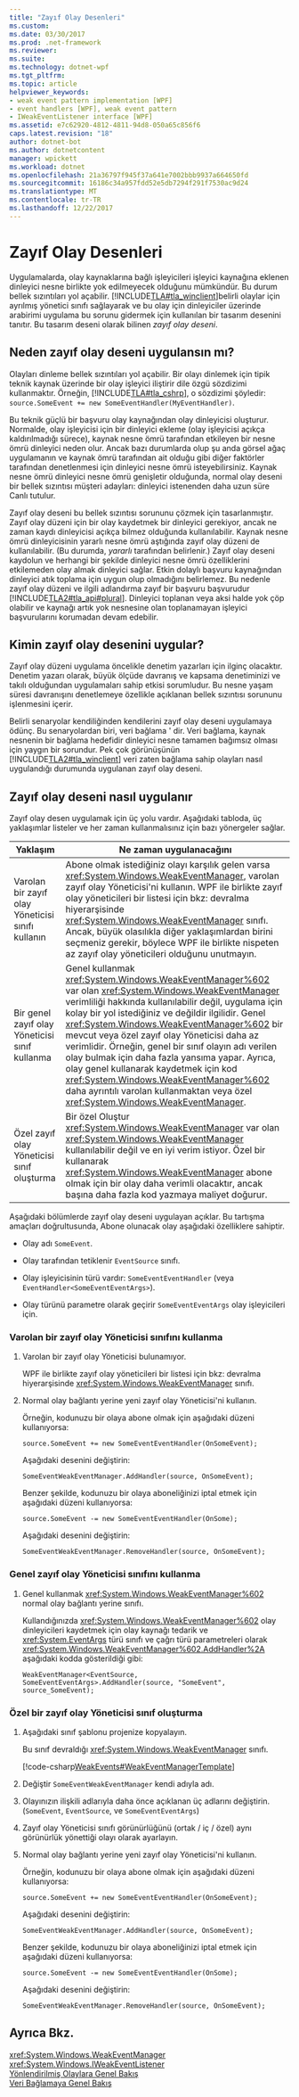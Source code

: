 ```yaml
---
title: "Zayıf Olay Desenleri"
ms.custom: 
ms.date: 03/30/2017
ms.prod: .net-framework
ms.reviewer: 
ms.suite: 
ms.technology: dotnet-wpf
ms.tgt_pltfrm: 
ms.topic: article
helpviewer_keywords:
- weak event pattern implementation [WPF]
- event handlers [WPF], weak event pattern
- IWeakEventListener interface [WPF]
ms.assetid: e7c62920-4812-4811-94d8-050a65c856f6
caps.latest.revision: "18"
author: dotnet-bot
ms.author: dotnetcontent
manager: wpickett
ms.workload: dotnet
ms.openlocfilehash: 21a36797f945f37a641e7002bbb9937a664650fd
ms.sourcegitcommit: 16186c34a957fdd52e5db7294f291f7530ac9d24
ms.translationtype: MT
ms.contentlocale: tr-TR
ms.lasthandoff: 12/22/2017
---
```

# <a name="weak-event-patterns"></a>Zayıf Olay Desenleri
Uygulamalarda, olay kaynaklarına bağlı işleyicileri işleyici kaynağına eklenen dinleyici nesne birlikte yok edilmeyecek olduğunu mümkündür. Bu durum bellek sızıntıları yol açabilir. [!INCLUDE[TLA#tla_winclient](../../../../includes/tlasharptla-winclient-md.md)]belirli olaylar için ayrılmış yönetici sınıfı sağlayarak ve bu olay için dinleyiciler üzerinde arabirimi uygulama bu sorunu gidermek için kullanılan bir tasarım desenini tanıtır. Bu tasarım deseni olarak bilinen *zayıf olay deseni*.  
  
## <a name="why-implement-the-weak-event-pattern"></a>Neden zayıf olay deseni uygulansın mı?  
 Olayları dinleme bellek sızıntıları yol açabilir. Bir olayı dinlemek için tipik teknik kaynak üzerinde bir olay işleyici iliştirir dile özgü sözdizimi kullanmaktır. Örneğin, [!INCLUDE[TLA#tla_cshrp](../../../../includes/tlasharptla-cshrp-md.md)], o sözdizimi şöyledir: `source.SomeEvent += new SomeEventHandler(MyEventHandler)`.  
  
 Bu teknik güçlü bir başvuru olay kaynağından olay dinleyicisi oluşturur. Normalde, olay işleyicisi için bir dinleyici ekleme (olay işleyicisi açıkça kaldırılmadığı sürece), kaynak nesne ömrü tarafından etkileyen bir nesne ömrü dinleyici neden olur. Ancak bazı durumlarda olup şu anda görsel ağaç uygulamanın ve kaynak ömrü tarafından ait olduğu gibi diğer faktörler tarafından denetlenmesi için dinleyici nesne ömrü isteyebilirsiniz. Kaynak nesne ömrü dinleyici nesne ömrü genişletir olduğunda, normal olay deseni bir bellek sızıntısı müşteri adayları: dinleyici istenenden daha uzun süre Canlı tutulur.  
  
 Zayıf olay deseni bu bellek sızıntısı sorununu çözmek için tasarlanmıştır. Zayıf olay düzeni için bir olay kaydetmek bir dinleyici gerekiyor, ancak ne zaman kaydı dinleyicisi açıkça bilmez olduğunda kullanılabilir. Kaynak nesne ömrü dinleyicisinin yararlı nesne ömrü aştığında zayıf olay düzeni de kullanılabilir. (Bu durumda, *yararlı* tarafından belirlenir.) Zayıf olay deseni kaydolun ve herhangi bir şekilde dinleyici nesne ömrü özelliklerini etkilemeden olay almak dinleyici sağlar. Etkin dolaylı başvuru kaynağından dinleyici atık toplama için uygun olup olmadığını belirlemez. Bu nedenle zayıf olay düzeni ve ilgili adlandırma zayıf bir başvuru başvurudur [!INCLUDE[TLA2#tla_api#plural](../../../../includes/tla2sharptla-apisharpplural-md.md)]. Dinleyici toplanan veya aksi halde yok çöp olabilir ve kaynağı artık yok nesnesine olan toplanamayan işleyici başvurularını korumadan devam edebilir.  
  
## <a name="who-should-implement-the-weak-event-pattern"></a>Kimin zayıf olay desenini uygular?  
 Zayıf olay düzeni uygulama öncelikle denetim yazarları için ilginç olacaktır. Denetim yazarı olarak, büyük ölçüde davranış ve kapsama denetiminizi ve takılı olduğundan uygulamaları sahip etkisi sorumludur. Bu nesne yaşam süresi davranışını denetlemeye özellikle açıklanan bellek sızıntısı sorununu işlenmesini içerir.  
  
 Belirli senaryolar kendiliğinden kendilerini zayıf olay deseni uygulamaya ödünç. Bu senaryolardan biri, veri bağlama ' dir. Veri bağlama, kaynak nesnenin bir bağlama hedefidir dinleyici nesne tamamen bağımsız olması için yaygın bir sorundur. Pek çok görünüşünün [!INCLUDE[TLA2#tla_winclient](../../../../includes/tla2sharptla-winclient-md.md)] veri zaten bağlama sahip olayları nasıl uygulandığı durumunda uygulanan zayıf olay deseni.  
  
## <a name="how-to-implement-the-weak-event-pattern"></a>Zayıf olay deseni nasıl uygulanır  
 Zayıf olay desen uygulamak için üç yolu vardır. Aşağıdaki tabloda, üç yaklaşımlar listeler ve her zaman kullanmalısınız için bazı yönergeler sağlar.  
  
|Yaklaşım|Ne zaman uygulanacağını|  
|--------------|-----------------------|  
|Varolan bir zayıf olay Yöneticisi sınıfı kullanın|Abone olmak istediğiniz olayı karşılık gelen varsa <xref:System.Windows.WeakEventManager>, varolan zayıf olay Yöneticisi'ni kullanın. WPF ile birlikte zayıf olay yöneticileri bir listesi için bkz: devralma hiyerarşisinde <xref:System.Windows.WeakEventManager> sınıfı. Ancak, büyük olasılıkla diğer yaklaşımlardan birini seçmeniz gerekir, böylece WPF ile birlikte nispeten az zayıf olay yöneticileri olduğunu unutmayın.|  
|Bir genel zayıf olay Yöneticisi sınıf kullanma|Genel kullanmak <xref:System.Windows.WeakEventManager%602> var olan <xref:System.Windows.WeakEventManager> verimliliği hakkında kullanılabilir değil, uygulama için kolay bir yol istediğiniz ve değildir ilgilidir. Genel <xref:System.Windows.WeakEventManager%602> bir mevcut veya özel zayıf olay Yöneticisi daha az verimlidir. Örneğin, genel bir sınıf olayın adı verilen olay bulmak için daha fazla yansıma yapar. Ayrıca, olay genel kullanarak kaydetmek için kod <xref:System.Windows.WeakEventManager%602> daha ayrıntılı varolan kullanmaktan veya özel <xref:System.Windows.WeakEventManager>.|  
|Özel zayıf olay Yöneticisi sınıf oluşturma|Bir özel Oluştur <xref:System.Windows.WeakEventManager> var olan <xref:System.Windows.WeakEventManager> kullanılabilir değil ve en iyi verim istiyor. Özel bir kullanarak <xref:System.Windows.WeakEventManager> abone olmak için bir olay daha verimli olacaktır, ancak başına daha fazla kod yazmaya maliyet doğurur.|  
  
 Aşağıdaki bölümlerde zayıf olay deseni uygulayan açıklar.  Bu tartışma amaçları doğrultusunda, Abone olunacak olay aşağıdaki özelliklere sahiptir.  
  
-   Olay adı `SomeEvent`.  
  
-   Olay tarafından tetiklenir `EventSource` sınıfı.  
  
-   Olay işleyicisinin türü vardır: `SomeEventEventHandler` (veya `EventHandler<SomeEventEventArgs>`).  
  
-   Olay türünü parametre olarak geçirir `SomeEventEventArgs` olay işleyicileri için.  
  
### <a name="using-an-existing-weak-event-manager-class"></a>Varolan bir zayıf olay Yöneticisi sınıfını kullanma  
  
1.  Varolan bir zayıf olay Yöneticisi bulunamıyor.  
  
     WPF ile birlikte zayıf olay yöneticileri bir listesi için bkz: devralma hiyerarşisinde <xref:System.Windows.WeakEventManager> sınıfı.  
  
2.  Normal olay bağlantı yerine yeni zayıf olay Yöneticisi'ni kullanın.  
  
     Örneğin, kodunuzu bir olaya abone olmak için aşağıdaki düzeni kullanıyorsa:  
  
    ```  
    source.SomeEvent += new SomeEventEventHandler(OnSomeEvent);  
    ```  
  
     Aşağıdaki desenini değiştirin:  
  
    ```  
    SomeEventWeakEventManager.AddHandler(source, OnSomeEvent);  
    ```  
  
     Benzer şekilde, kodunuzu bir olaya aboneliğinizi iptal etmek için aşağıdaki düzeni kullanıyorsa:  
  
    ```  
    source.SomeEvent -= new SomeEventEventHandler(OnSome);  
    ```  
  
     Aşağıdaki desenini değiştirin:  
  
    ```  
    SomeEventWeakEventManager.RemoveHandler(source, OnSomeEvent);  
    ```  
  
### <a name="using-the-generic-weak-event-manager-class"></a>Genel zayıf olay Yöneticisi sınıfını kullanma  
  
1.  Genel kullanmak <xref:System.Windows.WeakEventManager%602> normal olay bağlantı yerine sınıfı.  
  
     Kullandığınızda <xref:System.Windows.WeakEventManager%602> olay dinleyicileri kaydetmek için olay kaynağı tedarik ve <xref:System.EventArgs> türü sınıfı ve çağrı türü parametreleri olarak <xref:System.Windows.WeakEventManager%602.AddHandler%2A> aşağıdaki kodda gösterildiği gibi:  
  
    ```  
    WeakEventManager<EventSource, SomeEventEventArgs>.AddHandler(source, "SomeEvent", source_SomeEvent);  
    ```  
  
### <a name="creating-a-custom-weak-event-manager-class"></a>Özel bir zayıf olay Yöneticisi sınıf oluşturma  
  
1.  Aşağıdaki sınıf şablonu projenize kopyalayın.  
  
     Bu sınıf devraldığı <xref:System.Windows.WeakEventManager> sınıfı.  
  
     [!code-csharp[WeakEvents#WeakEventManagerTemplate](../../../../samples/snippets/csharp/VS_Snippets_Wpf/WeakEvents/CSharp/WeakEventManagerTemplate.cs#weakeventmanagertemplate)]  
  
2.  Değiştir `SomeEventWeakEventManager` kendi adıyla adı.  
  
3.  Olayınızın ilişkili adlarıyla daha önce açıklanan üç adlarını değiştirin. (`SomeEvent`, `EventSource`, ve `SomeEventEventArgs`)  
  
4.  Zayıf olay Yöneticisi sınıfı görünürlüğünü (ortak / iç / özel) aynı görünürlük yönettiği olayı olarak ayarlayın.  
  
5.  Normal olay bağlantı yerine yeni zayıf olay Yöneticisi'ni kullanın.  
  
     Örneğin, kodunuzu bir olaya abone olmak için aşağıdaki düzeni kullanıyorsa:  
  
    ```  
    source.SomeEvent += new SomeEventEventHandler(OnSomeEvent);  
    ```  
  
     Aşağıdaki desenini değiştirin:  
  
    ```  
    SomeEventWeakEventManager.AddHandler(source, OnSomeEvent);  
    ```  
  
     Benzer şekilde, kodunuzu bir olaya aboneliğinizi iptal etmek için aşağıdaki düzeni kullanıyorsa:  
  
    ```  
    source.SomeEvent -= new SomeEventEventHandler(OnSome);  
    ```  
  
     Aşağıdaki desenini değiştirin:  
  
    ```  
    SomeEventWeakEventManager.RemoveHandler(source, OnSomeEvent);  
    ```  
  
## <a name="see-also"></a>Ayrıca Bkz.  
 <xref:System.Windows.WeakEventManager>  
 <xref:System.Windows.IWeakEventListener>  
 [Yönlendirilmiş Olaylara Genel Bakış](../../../../docs/framework/wpf/advanced/routed-events-overview.md)  
 [Veri Bağlamaya Genel Bakış](../../../../docs/framework/wpf/data/data-binding-overview.md)
